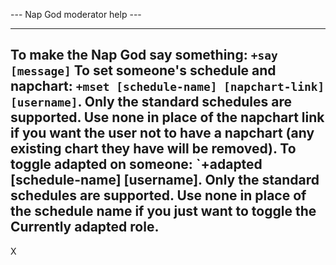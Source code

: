 --- Nap God moderator help ---

-----------------------------------------------
**To make the Nap God say something**: `+say [message]`
**To set someone's schedule and napchart**: `+mset [schedule-name] [napchart-link] [username]`. Only the standard schedules are supported. Use none in place of the napchart link if you want the user not to have a napchart (any existing chart they have will be removed).
**To toggle adapted on someone**: `+adapted [schedule-name] [username].  Only the standard schedules are supported. Use none in place of the schedule name if you just want to toggle the Currently adapted role.
-----------------------------------------------
X
